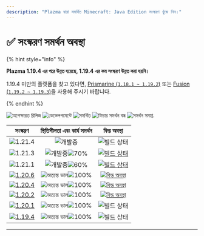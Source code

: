 ```yaml
---
description: "Plazma দ্বারা সমর্থিত Minecraft: Java Edition সংস্করণ খুঁজে নিন।"
---
```


# ✅ সংস্করণ সমর্থন অবস্থা

{% hint style="info" %}

**Plazma 1.19.4 এর পরে উন্নত হয়েছে, 1.19.4 এর কম সংস্করণ উন্নত করা হয়নি।**

1.19.4 미만의 플랫폼을 찾고 있다면, [Prismarine (`1.18.1 ~ 1.19.2`)](https://github.com/PrismarineTeam/Prismarine) 또는 [Fusion (`1.19.2 ~ 1.19.3`)](https://github.com/RuinedTechnologyUnify/Fusion)을 사용해 주시기 바랍니다.

{% endhint %}

[wtr]: https://badge.plazmamc.org/0/রিলিজ%20অপেক্ষারত
[idv]: https://badge.plazmamc.org/1/ডেভেলপমেন্টে
[atv]: https://badge.plazmamc.org/2/সমর্থিত
[fse]: https://badge.plazmamc.org/6/ফিচার%20সমর্থন%20বন্ধ
[eol]: https://badge.plazmamc.org/4/সমর্থন%20সমাপ্ত
[ukn]: https://badge.plazmamc.org/0/তথ্য%20নেই
[vgd]: https://badge.plazmamc.org/1/অত্যন্ত%20ভাল
[mid]: https://badge.plazmamc.org/6/সাধারণ
[100]: https://badge.plazmamc.org/percent/100

![অপেক্ষারত রিলিজ][wtr] ![ডেভেলপমেন্টে][idv] ![সমর্থিত][atv] ![ফিচার সমর্থন বন্ধ][fse] ![সমর্থন সমাপ্ত][eol]

|                                      সংস্করণ                                      |            স্থিতিশীলতা    এবং    কার্য সমর্থন            |                                              বিল্ড অবস্থা                                             |
| :-------------------------------------------------------------------------------: | :------------------------------------------------------: | :---------------------------------------------------------------------------------------------------: |
|                   ![1.21.4](https://badge.plazmamc.org/0/1.21.4)                  |                        ![개발중][idv]                       |                                             ![빌드 상태][ukn]                                             |
|                   ![1.21.3](https://badge.plazmamc.org/1/1.21.3)                  | ![개발중][idv]![70%](https://badge.plazmamc.org/percent/70) |     [![빌드 상태](https://build.plazmamc.org/1.21.3)](https://build.plazmamc.org/1.21.3?redirect=true)    |
|                   ![1.21.1](https://badge.plazmamc.org/1/1.21.1)                  | ![개발중][idv]![60%](https://badge.plazmamc.org/percent/60) |     [![빌드 상태](https://build.plazmamc.org/1.21.1)](https://build.plazmamc.org/1.21.1?redirect=true)    |
| [![1.20.6](https://badge.plazmamc.org/2/1.20.6)](https://git.plazmamc.org/1.20.6) |              ![অত্যন্ত ভাল][vgd]![100%][100]             | [![বিল্ড অবস্থা](https://build.plazmamc.org/1.20.6)](https://build.plazmamc.org/1.20.6?redirect=true) |
| [![1.20.4](https://badge.plazmamc.org/6/1.20.4)](https://git.plazmamc.org/1.20.4) |              ![অত্যন্ত ভাল][vgd]![100%][100]             | [![বিল্ড অবস্থা](https://build.plazmamc.org/1.20.4)](https://build.plazmamc.org/1.20.4?redirect=true) |
| [![1.20.2](https://badge.plazmamc.org/4/1.20.2)](https://git.plazmamc.org/1.20.2) |              ![অত্যন্ত ভাল][vgd]![100%][100]             | [![বিল্ড অবস্থা](https://build.plazmamc.org/1.20.2)](https://build.plazmamc.org/1.20.2?redirect=true) |
| [![1.20.1](https://badge.plazmamc.org/4/1.20.1)](https://git.plazmamc.org/1.20.1) |              ![অত্যন্ত ভাল][vgd]![100%][100]             |                                             ![빌드 상태][ukn]                                             |
| [![1.19.4](https://badge.plazmamc.org/4/1.19.4)](https://git.plazmamc.org/1.19.4) |              ![অত্যন্ত ভাল][vgd]![100%][100]             |                                             ![빌드 상태][ukn]                                             |

***
